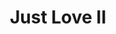 ---
title:          Just Love II
genre:          modern
chinesetitle:   老婆大人II
episodes:       25
producer:       Chong Wai-Kin
broadcaststart: 2008-03-20
broadcastend:   2008-03-20
website:        http://drama.tvb.com/justlove2
synopsis:       Career-minded magistrate KO HEI-MAN <small>(Jessica Hsuan)</small> gains full support from her loyal husband KOT KWOK-KWONG <small>(Sunny Chan)</small> so that she is able to concentrate fully on her works. At court, Man strongly believes that everyone is equal before the law and she tackles every challenge confidently. At home, she never bothers about the household duties which are all taken by husband and any complaints filed by mother-in-law. Man just takes things for granted but fate continuously to convince her that law cannot be applied to every situation. Man feels sympathized with HO SAU-SAU <small>(Joyce Tang)</small> who suffers from slight mental disorders. Trying to help, Man allows her to come into her family but this creates an opportunity for Sau to replace Man’s role as a wife and a mother completely. Kwong is seriously injured during a car accident. His relative KOT TAK-WAN <small>(Johnson Lee)</small> lectures Kwong how to fight against Man and this leads to serious communication breakdown between the couple. Swindler HO SHI-FU <small>(Benz Hui)</small> appears in Man’s life as a hopeless villain from the lower class but he is in fact the father of a senior official. Just Love II is a story about law and human nature. How would the couple tide over the difficulties?

fullname:       Leung Yan-Yan (Yoyo)
identity:       Prosecutor
appearance:     2-4
guest:          yes
---